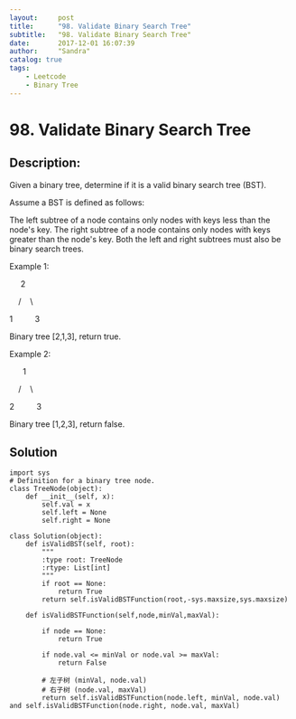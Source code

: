 ```yaml
---
layout:     post
title:      "98. Validate Binary Search Tree"
subtitle:   "98. Validate Binary Search Tree"
date:       2017-12-01 16:07:39
author:     "Sandra"
catalog: true
tags:
    - Leetcode
    - Binary Tree
---
```


# 98. Validate Binary Search Tree

## Description:

Given a binary tree, determine if it is a valid binary search tree (BST).

Assume a BST is defined as follows:

The left subtree of a node contains only nodes with keys less than the node's key.
The right subtree of a node contains only nodes with keys greater than the node's key.
Both the left and right subtrees must also be binary search trees.

Example 1:
<p>&nbsp;&nbsp;&nbsp;&nbsp;&nbsp;2</p>
<p>&nbsp;&nbsp;&nbsp;&nbsp;/&nbsp;&nbsp;&nbsp;&nbsp;\</p>
<p>1&nbsp;&nbsp;&nbsp;&nbsp;&nbsp;&nbsp;&nbsp;&nbsp;&nbsp;&nbsp;3</p>
<p>Binary tree [2,1,3], return true.</p>

Example 2:
<p>&nbsp;&nbsp;&nbsp;&nbsp;&nbsp;&nbsp;1</p>
<p>&nbsp;&nbsp;&nbsp;&nbsp;/&nbsp;&nbsp;&nbsp;&nbsp;\</p>
<p>2&nbsp;&nbsp;&nbsp;&nbsp;&nbsp;&nbsp;&nbsp;&nbsp;&nbsp;&nbsp;3</p>
<p>Binary tree [1,2,3], return false.</p>


## Solution
    import sys
    # Definition for a binary tree node.
    class TreeNode(object):
        def __init__(self, x):
            self.val = x
            self.left = None
            self.right = None

    class Solution(object):
        def isValidBST(self, root):
            """
            :type root: TreeNode
            :rtype: List[int]
            """
            if root == None:
                return True
            return self.isValidBSTFunction(root,-sys.maxsize,sys.maxsize)

        def isValidBSTFunction(self,node,minVal,maxVal):
            
            if node == None:           
                return True
            
            if node.val <= minVal or node.val >= maxVal:
                return False
            
            # 左子树 (minVal, node.val)
            # 右子树 (node.val, maxVal)
            return self.isValidBSTFunction(node.left, minVal, node.val) and self.isValidBSTFunction(node.right, node.val, maxVal)
